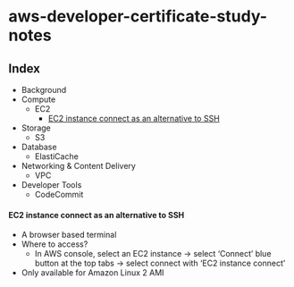 # aws-developer-certificate-study-notes

## Index

- Background
- Compute
  - EC2
    - [EC2 instance connect as an alternative to SSH ](#ec2-instance-connect-as-an-alternative-to-SSH)
- Storage
  - S3
- Database
  - ElastiCache
- Networking & Content Delivery
  - VPC
- Developer Tools
  - CodeCommit
  
  
  
#### EC2 instance connect as an alternative to SSH 
- A browser based terminal 
- Where to access?
  - In AWS console, select an EC2 instance → select ‘Connect’ blue button at the top tabs → select connect with ‘EC2 instance connect’
- Only available for Amazon Linux 2 AMI
